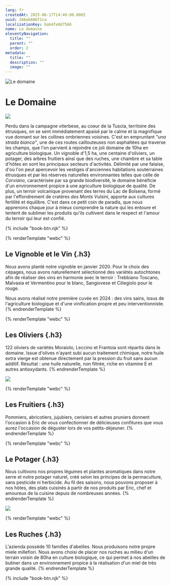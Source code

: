 ```yaml
---
lang: fr
createdAt: 2025-06-17T14:49:00.000Z
uuid: 266eb806f2ca
localizationKey: bab4fe0d7566
name: Le domaine
eleventyNavigation:
  title: ""
  parent: ""
  order: 2
metadata:
  title: ""
  description: ""
  image: ""
---
```


![Le domaine](/_images/Maison-ombre.webp)

# Le Domaine

![](/_images/BAE19F68-358C-466B-9059-58397E9EEEC3.webp)

Perdu dans la campagne viterbese, au coeur de la Tuscia, territoire des étrusques, on se sent immédiatement apaisé par le calme et la magnifique vue donnant sur les collines ombriennes voisines.
C'est en empruntant _"una strada bianca"_, une de ces routes caillouteuses non asphaltées qui traverse les champs, que l'on parvient à rejoindre ce joli domaine de 10ha en agriculture biologique.
Un vignoble d'1,5 ha, une centaine d'oliviers, un potager, des arbres fruitiers ainsi que des ruches, une chambre et sa table d'hôtes en sont les principaux secteurs d'activités.
Délimité par une falaise, d'où l'on peut apercevoir les vestiges d'anciennes habitations souterraines étrusques et par les réserves naturelles environnantes telles que celle de _Corviano_, caractérisée par sa grande biodiversité, le domaine bénéficie d'un environnement propice à une agriculture biologique de qualité. De plus, un terroir volcanique provenant des terres du Lac de Bolsena, formé par l'effondrement de cratères _des Monts Vulsini_, apporte aux cultures fertilité et équilibre.
C'est dans ce petit coin de paradis, que nous apprenons chaque jour à mieux comprendre la nature qui les entoure et tentent de sublimer les produits qu'ils cultivent dans le respect et l'amour du terroir qui leur est confié.

{% include "book-btn.njk" %}

{% renderTemplate "webc" %}
<img-txt src="/_images/Vignes.webp" alt="Illustration vignoble" img-width="320" class-name="azienda-img-txt">

## Le Vignoble et le Vin {.h3}

Nous avons planté notre vignoble en janvier 2020. Pour le choix des cépages, nous avons naturellement sélectionné des variétés autochtones afin de réaliser des vins en harmonie avec le terroir : Trebbiano Toscano, Malvasia et Vermentino pour le blanc, Sangiovese et Ciliegiolo pour le rouge.

Nous avons réalisé notre première cuvée en 2024 : des vins sains, issus de l'agriculture biologique et d'une vinification propre et peu interventionniste.
</img-txt>
{% endrenderTemplate %}

{% renderTemplate "webc" %}
<img-txt src="/_images/Oliviers.webp" alt="Illustration oliviers" img-width="320" class-name="azienda-img-txt" swap="true">

## Les Oliviers {.h3}

122 oliviers de variétés Moraiolo, Leccino et Frantoia sont répartis dans le domaine. Issue d'olives n'ayant subi aucun traitement chimique, notre huile extra vierge est obtenue directement par la pression du fruit sans aucun additif. Résultat : une huile naturelle, non filtrée, riche en vitamine E et autres antioxydants.
</img-txt>
{% endrenderTemplate %}

![](/_images/IMG_0164.webp)

{% renderTemplate "webc" %}
<img-txt src="/_images/sapins-arbre-ombre.webp" alt="Illustration sapins" img-width="320" class-name="azienda-img-txt">

## Les Fruitiers {.h3}

Pommiers, abricotiers, jujubiers, cerisiers et autres pruniers donnent l'occasion à Eric de vous confectionner de délicieuses confitures que vous aurez l'occasion de déguster lors de vos petits-déjeuner.
</img-txt>
{% endrenderTemplate %}

{% renderTemplate "webc" %}
<img-txt src="/_images/Potager-Eric.webp" alt="Illustration potager" img-width="320" class-name="azienda-img-txt" swap="true">

## Le Potager {.h3}

Nous cultivons nos propres légumes et plantes aromatiques dans notre serre et notre potager naturel, créé selon les principes de la permaculture, sans pesticide ni herbicide. Au fil des saisons, nous pouvons proposer à nos hôtes, des plats cuisinés à partir de nos produits par Eric, chef et amoureux de la cuisine depuis de nombreuses années.
</img-txt>
{% endrenderTemplate %}

![](/_images/Photo-potager-domaine.webp)

{% renderTemplate "webc" %}
<img-txt src="/_images/Ruches.webp" alt="Illustration ruches" img-width="320" class-name="azienda-img-txt">

## Les Ruches {.h3}

L'azienda possède 10 familles d'abeilles. Nous produisons notre propre miele millefiori. Nous avons choisi de placer nos ruches au milieu d'un terrain voisin de 80ha en culture biologique, ce qui permet à nos abeilles de butiner dans un environnement propice à la réalisation d'un miel de très grande qualité.
</img-txt>
{% endrenderTemplate %}

{% include "book-btn.njk" %}
